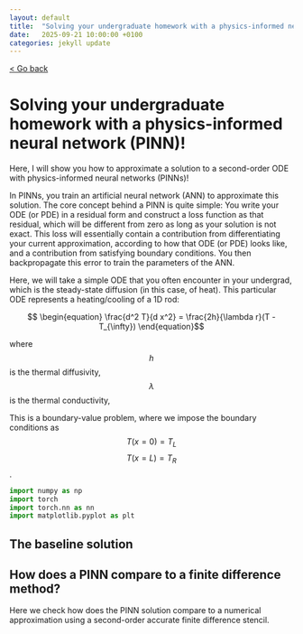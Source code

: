 ```yaml
---
layout: default
title:  "Solving your undergraduate homework with a physics-informed neural network (PINN)"
date:   2025-09-21 10:00:00 +0100
categories: jekyll update
---
```


<script type="text/javascript" async="" src="https://cdnjs.cloudflare.com/ajax/libs/mathjax/2.7.4/MathJax.js?config=TeX-MML-AM_CHTML">
</script>

<p>
   <a href="/kamilazdybal.github.io/#blog">
      < Go back
  </a>
</p>

# Solving your undergraduate homework with a physics-informed neural network (PINN)!

Here, I will show you how to approximate a solution to a second-order ODE with physics-informed neural networks (PINNs)!

In PINNs, you train an artificial neural network (ANN) to approximate this solution. 
The core concept behind a PINN is quite simple: You write your ODE (or PDE) in a residual form and construct a loss
function as that residual, which will be different from zero as long as your solution is not exact. 
This loss will essentially contain a contribution from differentiating your current approximation, according to
how that ODE (or PDE) looks like, and a contribution from satisfying boundary conditions.
You then backpropagate this error to train the parameters of the ANN.

Here, we will take a simple ODE that you often encounter in your undergrad, which is the steady-state diffusion 
(in this case, of heat). This particular ODE represents a heating/cooling of a 1D rod:

<span class="math display">$$ \begin{equation}
\frac{d^2 T}{d x^2} = \frac{2h}{\lambda r}(T - T_{\infty})
\end{equation}$$</span>

where 
<span class="math display">$$ h $$</span> is the thermal diffusivity, 
<span class="math display">$$ \lambda $$</span> is the thermal conductivity,

This is a boundary-value problem, where we impose the boundary conditions as
<span class="math display">$$ T(x=0) = T_L $$</span>
<span class="math display">$$ T(x=L) = T_R $$</span>.

```python
import numpy as np
import torch
import torch.nn as nn
import matplotlib.pyplot as plt
```

## The baseline solution











## How does a PINN compare to a finite difference method?

Here we check how does the PINN solution compare to a numerical approximation 
using a second-order accurate finite difference stencil.



